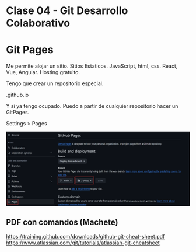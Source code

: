 # Clase 04 - Git Desarrollo Colaborativo

# Git Pages
Me permite alojar un sitio. Sitios Estaticos. JavaScript, html, css. React, Vue, Angular. Hosting gratuito.

Tengo que crear un repositorio especial. 

<nombre-cuenta-github>.github.io

Y si ya tengo ocupado. Puedo a partir de cualquier repositorio hacer un GitPages.

Settings > Pages

![Github](_ref/gitpages.png)

## PDF con comandos (Machete)

<https://training.github.com/downloads/github-git-cheat-sheet.pdf>
<https://www.atlassian.com/git/tutorials/atlassian-git-cheatsheet>
